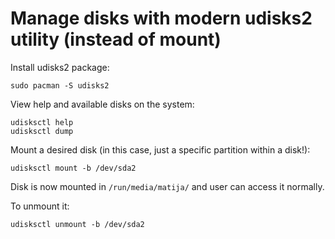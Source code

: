 # Manage disks with modern udisks2 utility (instead of mount)

Install udisks2 package:
```
sudo pacman -S udisks2
```

View help and available disks on the system:
```
udisksctl help
udisksctl dump
```

Mount a desired disk (in this case, just a specific partition within a disk!):
```
udisksctl mount -b /dev/sda2
```

Disk is now mounted in `/run/media/matija/` and user can access it normally.

To unmount it:
```
udisksctl unmount -b /dev/sda2
```
